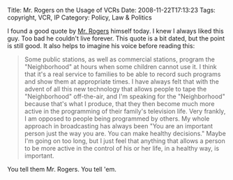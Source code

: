Title: Mr. Rogers on the Usage of VCRs
Date: 2008-11-22T17:13:23
Tags: copyright, VCR, IP
Category: Policy, Law & Politics

I found a good quote by <a href="http://en.wikipedia.org/wiki/Mr_Rogers">Mr. Rogers</a> himself today. I knew I always liked this guy. Too bad he couldn't live forever. This quote is a bit dated, but the point is still good. It also helps to imagine his voice before reading this:<blockquote>Some public stations, as well as commercial stations, program the "Neighborhood" at hours when some children cannot use it. I think that it's a real service to families to be able to record such programs and show them at appropriate times. I have always felt that with the advent of all this new technology that allows people to tape the "Neighborhood" off-the-air, and I'm speaking for the "Neighborhood" because that's what I produce, that they then become much more active in the programming of their family's television life. Very frankly, I am opposed to people being programmed by others. My whole approach in broadcasting has always been "You are an important person just the way you are. You can make healthy decisions." Maybe I'm going on too long, but I just feel that anything that allows a person to be more active in the control of his or her life, in a healthy way, is important.</blockquote>You tell them Mr. Rogers. You tell 'em.
